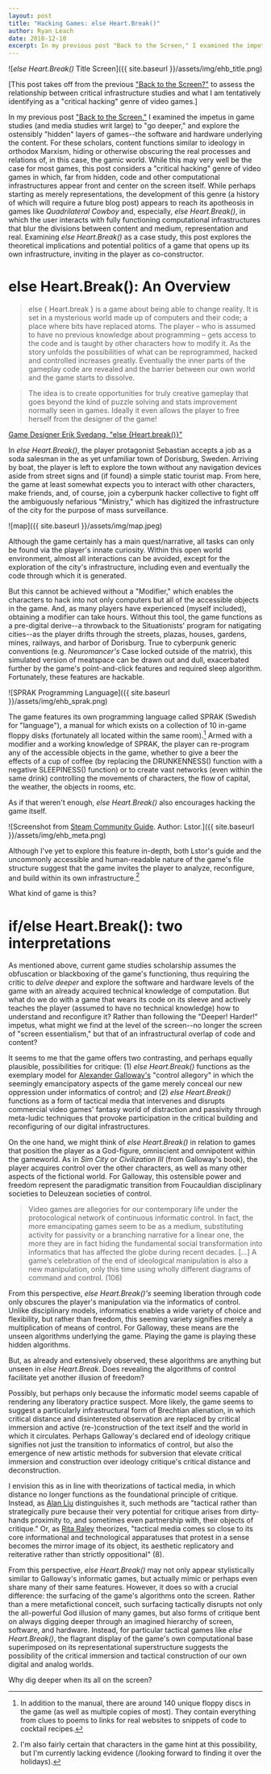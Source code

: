 ```yaml
---
layout: post
title: "Hacking Games: else Heart.Break()"
author: Ryan Leach
date: 2018-12-10
excerpt: In my previous post "Back to the Screen," I examined the impetus in game studies (and media studies writ large) to "go deeper," and explore the ostensibly "hidden" layers of games--the software and hardware underlying the content. For these scholars, content functions similar to ideology in orthodox Marxism, hiding or otherwise obscuring the real processes and relations of, in this case, the gamic world. While this may very well be the case for most games, this post considers a "critical hacking" genre of video games in which, far from hidden, code and other computational infrastructures appear front and center on the screen itself. While perhaps starting as merely representations, the development of this genre (a history of which will require a future blog post) appears to reach its apotheosis in games like "Quadrilateral Cowboy" and, especially, "else Heart.Break()," in which the user interacts with fully functioning computational infrastructures that blur the divisions between content and medium, representation and real. Examining "else Heart.Break()" as a case study, this post explores the theoretical implications and potential politics of a game that opens up its own infrastructure, inviting in the player as co-constructor.     
---
```

![_else Heart.Break()_ Title Screen]({{ site.baseurl }}/assets/img/ehb_title.png)

[This post takes off from the previous ["Back to the Screen?"](https://ryankleach.github.io/frettingsontheblank/back-to-the-screen) to assess the relationship between critical infrastructure studies and what I am tentatively identifying as a "critical hacking" genre of video games.]

In my previous post ["Back to the Screen,"](https://ryankleach.github.io/frettingsontheblank/back-to-the-screen/) I examined the impetus in game studies (and media studies writ large) to "go deeper," and explore the ostensibly "hidden" layers of games--the software and hardware underlying the content. For these scholars, content functions similar to ideology in orthodox Marxism, hiding or otherwise obscuring the real processes and relations of, in this case, the gamic world. While this may very well be the case for most games, this post considers a "critical hacking" genre of video games in which, far from hidden, code and other computational infrastructures appear front and center on the screen itself. While perhaps starting as merely representations, the development of this genre (a history of which will require a future blog post) appears to reach its apotheosis in games like _Quadrilateral Cowboy_ and, especially, _else Heart.Break()_, in which the user interacts with fully functioning computational infrastructures that blur the divisions between content and medium, representation and real. Examining _else Heart.Break()_ as a case study, this post explores the theoretical implications and potential politics of a game that opens up its own infrastructure, inviting in the player as co-constructor.     

# else Heart.Break(): An Overview 

>else { Heart.break } is a game about being able to change reality. It is set in a mysterious world made up of computers and their code; a place where bits have replaced atoms. The player – who is assumed to have no previous knowledge about programming – gets access to the code and is taught by other characters how to modify it. As the story unfolds the possibilities of what can be reprogrammed, hacked and controlled increases greatly. Eventually the inner parts of the gameplay code are revealed and the barrier between our own world and the game starts to dissolve. 

>The idea is to create opportunities for truly creative gameplay that goes beyond the kind of puzzle solving and stats improvement normally seen in games. Ideally it even allows the player to free herself from the designer of the game! 

[Game Designer Erik Svedang, "else {Heart.break()}"](https://eriksvedang.wordpress.com/2012/02/16/else-heart-break/)

In _else Heart.Break()_, the player protagonist Sebastian accepts a job as a soda salesman in the as yet unfamiliar town of Dorisburg, Sweden. Arriving by boat, the player is left to explore the town without any navigation devices aside from street signs and (if found) a simple static tourist map. From here, the game at least somewhat expects you to interact with other characters, make friends, and, of course, join a cyberpunk hacker collective to fight off the ambiguously nefarious "Ministry," which has digitized the infrastructure of the city for the purpose of mass surveillance.    

![map]({{ site.baseurl }}/assets/img/map.jpeg)

Although the game certainly has a main quest/narrative, all tasks can only be found via the player's innate curiosity. Within this open world environment, almost all interactions can be avoided, except for the exploration of the city's infrastructure, including even and eventually the code through which it is generated. 

But this cannot be achieved without a "Modifier," which enables the characters to hack into not only computers but all of the accessible objects in the game. And, as many players have experienced (myself included), obtaining a modifier can take hours. Without this tool, the game functions as a pre-digital derive--a throwback to the Situationists' program for natigating cities--as the player drifts through the streets, plazas, houses, gardens, mines, railways, and harbor of Dorisburg. True to cyberpunk generic conventions (e.g. _Neuromancer's_ Case locked outside of the matrix), this simulated version of meatspace can be drawn out and dull, exacerbated further by the game's point-and-click features and required sleep algorithm. Fortunately, these features are hackable.

![SPRAK Programming Language]({{ site.baseurl }}/assets/img/ehb_sprak.png)

The game features its own programming language called SPRAK (Swedish for "language"), a manual for which exists on a collection of 10 in-game floppy disks (fortunately all located within the same room).[^fn1] Armed with a modifier and a working knowledge of SPRAK, the player can re-program any of the accessible objects in the game, whether to give a beer the effects of a cup of coffee (by replacing the DRUNKENNESS() function with a negative SLEEPINESS() function) or to create vast networks (even within the same drink) controlling the movements of characters, the flow of capital, the weather, the objects in rooms, etc.

As if that weren't enough, _else Heart.Break()_ also encourages hacking the game itself. 

![Screenshot from [Steam Community Guide](https://steamcommunity.com/sharedfiles/filedetails/?id=610184203). Author: Lstor.]({{ site.baseurl }}/assets/img/ehb_meta.png)

Although I've yet to explore this feature in-depth, both Lstor's guide and the uncommonly accessible and human-readable nature of the game's file structure suggest that the game invites the player to analyze, reconfigure, and build within its own infrastructure.[^fn2]  

What kind of game is this? 

# if/else Heart.Break(): two interpretations

As mentioned above, current game studies scholarship assumes the obfuscation or blackboxing of the game's functioning, thus requiring the critic to _delve deeper_ and explore the software and hardware levels of the game with an already acquired technical knowledge of computation. But what do we do with a game that wears its code on its sleeve and actively teaches the player (assumed to have no technical knowledge) how to understand and reconfigure it? Rather than following the "Deeper! Harder!" impetus, what might we find at the level of the screen--no longer the screen of "screen essentialism," but that of an infrastructural overlap of code and content?

It seems to me that the game offers two contrasting, and perhaps equally plausible, possibilities for critique: (1) _else Heart.Break()_ functions as the exemplary model for [Alexander Galloway's](http://art.yale.edu/file_columns/0000/1536/galloway_ar_-_gaming_-_essays_on_algorithmic_culture.pdf) "control allegory" in which the seemingly emancipatory aspects of the game merely conceal our new oppression under informatics of control; and (2) _else Heart.Break()_ functions as a form of tactical media that intervenes and disrupts commercial video games' fantasy world of distraction and passivity through meta-ludic techniques that provoke participation in the critical building and reconfiguring of our digital infrastructures.

On the one hand, we might think of _else Heart.Break()_ in relation to games that position the player as a God-figure, omniscient and omnipotent within the gameworld. As in _Sim City_ or _Civilization III_ (from Galloway's book), the player acquires control over the other characters, as well as many other aspects of the fictional world. For Galloway, this ostensible power and freedom represent the paradigmatic transition from Foucauldian disciplinary societies to Deleuzean societies of control.

>Video games are allegories for our contemporary life under the protocological network of continuous informatic control. In fact, the more emancipating games seem to be as a medium, substituting activity for passivity or a branching narrative for a linear one, the more they are in fact hiding the fundamental social transformation into informatics that has affected the globe during recent decades. [...] A game’s celebration of the end of ideological manipulation is also a new manipulation, only this time using wholly different diagrams of command and control. (106)  

From this perspective, _else Heart.Break()'s_ seeming liberation through code only obscures the player's manipulation via the informatics of control. Unlike disciplinary models, informatics enables a wide variety of choice and flexibility, but rather than freedom, this seeming variety signifies merely a multiplication of means of control. For Galloway, these means are the unseen algorithms underlying the game. Playing the game is playing these hidden algorithms. 

But, as already and extensively observed, these algorithms are anything but unseen in _else Heart.Break_. Does revealing the algorithms of control facilitate yet another illusion of freedom?

Possibly, but perhaps only because the informatic model seems capable of rendering any liberatory practice suspect. More likely, the game seems to suggest a particularly infrastructural form of Brechtian alienation, in which critical distance and disinterested observation are replaced by critical immersion and active (re-)construction of the text itself and the world in which it circulates. Perhaps Galloway's declared end of ideology critique signifies not just the transition to informatics of control, but also the emergence of new artistic methods for subversion that elevate critical immersion and construction over ideology critique's critical distance and deconstruction.

I envision this as in line with theorizations of tactical media, in which distance no longer functions as the foundational principle of critique. Instead, as [Alan Liu](http://cistudies.org/wp-content/uploads/Toward-Critical-Infrastructure-Studies.pdf) distinguishes it, such methods are "tactical rather than strategically pure because their very potential for critique arises from dirty-hands proximity to, and sometimes even partnership with, their objects of critique." Or, as [Rita Raley](http://www.tacticalmediafiles.net/mmbase/attachments/4976/Raley-Tactical_Media-Introduction.pdf) theorizes, "tactical media comes so close to its core informational and technological apparatuses that protest in a sense becomes the mirror image of its object, its aesthetic replicatory and reiterative rather than strictly oppositional" (8). 

From this perspective, _else Heart.Break()_ may not only appear stylistically similar to Galloway's informatic games, but actually mimic or perhaps even share many of their same features. However, it does so with a crucial difference: the surfacing of the game's algorithms onto the screen. Rather than a mere metafictional conceit, such surfacing tactically disrupts not only the all-powerful God illusion of many games, but also forms of critique bent on always digging deeper through an imagined hierarchy of screen, software, and hardware. Instead, for particular tactical games like _else Heart.Break()_, the flagrant display of the game's own computational base superimposed on its representational superstructure suggests the possibility of the critical immersion and tactical construction of our own digital and analog worlds. 

Why dig deeper when its all on the screen?


[^fn1]: In addition to the manual, there are around 140 unique floppy discs in the game (as well as multiple copies of most). They contain everything from clues to poems to links for real websites to snippets of code to cocktail recipes.

[^fn2]: I'm also fairly certain that characters in the game hint at this possibility, but I'm currently lacking evidence (/looking forward to finding it over the holidays). 
